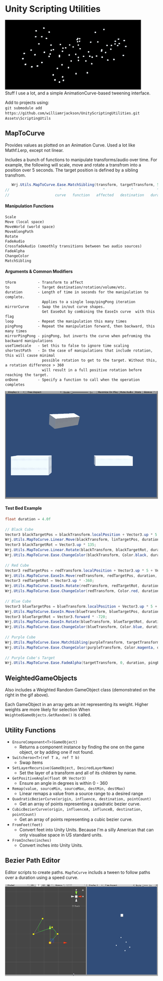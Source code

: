 # Unity Scripting Utilities
![PathTrail](Smile.gif)    
Stuff I use a lot, and a simple AnimationCurve-based tweening interface.   

Add to projects using:  
`git submodule add https://github.com/williamrjackson/UnityScriptingUtilities.git Assets\ScriptingUtils`


## MapToCurve
Provides values as plotted on an Animation Curve. Used a lot like Mathf.Lerp, except not linear. 

Includes a bunch of functions to manipulate transforms/audio over time. For example, the following will scale, move and rotate a transfrom into a position over 5 seconds. The target position is defined by a sibling transfrom.
```C#
   Wrj.Utils.MapToCurve.Ease.MatchSibling(transform, targetTransform, 5);
//                       ^        ^          ^            ^           ^
//                     curve   function   affected   destination   duration
```
#### Manipulation Functions
```
Scale
Move (local space)
MoveWorld (world space)
MoveAlongPath
Rotate
FadeAudio
CrossfadeAudio (smoothly transitions between two audio sources)
FadeAlpha
ChangeColor
MatchSibling
```
#### Arguments & Common Modifiers
```
tForm          - Transform to affect
to             - Target destination/rotation/volume/etc.
duration       - Length of time in seconds for the manipulation to complete. 
                 Applies to a single loop/pingPong iteration
mirrorCurve    - Swap the in/out curve shapes. 
                 Get EaseOut by combining the EaseIn curve  with this flag
loop           - Repeat the manipulation this many times
pingPong       - Repeat the manipulation forward, then backward, this many times
mirrorPingPong - pingPong, but inverts the curve when pefroming tha backward manipulations
useTimeScale   - Set this to false to ignore time scaling
shortestPath   - In the case of manipulations that include rotation, this will cause minimal
                 possible rotation to get to the target. Without this, a rotation difference > 360 
                 will result in a full positive rotation before reaching the target.
onDone         - Specify a function to call when the operation completes
```
![Tweening](TweenExample.gif)    
#### Test Bed Example
```C#
float duration = 4.0f

// Black Cube
Vector3 blackTargetPos = blackTransform.localPosition + Vector3.up * 5 + Vector3.right * -1.5f;
Wrj.Utils.MapToCurve.Linear.Move(blackTransform, linTargetPos, duration, pingPong: 10);
Vector3 blackTargetRot = Vector3.up * 135;
Wrj.Utils.MapToCurve.Linear.Rotate(blackTransform, blackTargetRot, duration, shortestPath: false, pingPong: 10);
Wrj.Utils.MapToCurve.Ease.ChangeColor(blackTransform, Color.black, duration, pingPong: 10);

// Red Cube
Vector3 redTargetPos = redTransform.localPosition + Vector3.up * 5 + Vector3.right * .5f;
Wrj.Utils.MapToCurve.EaseIn.Move(redTransform, redTargetPos, duration, mirrorCurve: false, pingPong: 10);
Vector3 redTargetRot = Vector3.up * -360;
Wrj.Utils.MapToCurve.EaseIn.Rotate(redTransform, redTargetRot, duration, shortestPath: false, pingPong: 10);
Wrj.Utils.MapToCurve.Ease.ChangeColor(redTransform, Color.red, duration, pingPong: 10);

// Blue Cube
Vector3 blueTargetPos = blueTransform.localPosition + Vector3.up * 5 + Vector3.right * -.5f;
Wrj.Utils.MapToCurve.EaseIn.Move(blueTransform, blueTargetPos, duration, mirrorCurve: true, pingPong: 10);
Vector3 blueTargetRot = Vector3.forward * -720;
Wrj.Utils.MapToCurve.EaseIn.Rotate(blueTransform, blueTargetRot, duration, shortestPath: false, mirrorPingPong: 10);
Wrj.Utils.MapToCurve.Ease.ChangeColor(blueTransform, Color.blue, duration, pingPong: 10);

// Purple Cube
Wrj.Utils.MapToCurve.Ease.MatchSibling(purpleTransform, targetTransform, duration, pingPong: 10);
Wrj.Utils.MapToCurve.Ease.ChangeColor(purpleTransform, Color.magenta, duration, pingPong: 10);

// Purple Cube's Target
Wrj.Utils.MapToCurve.Ease.FadeAlpha(targetTransform, 0, duration, pingPong: 10);

```
## WeightedGameObjects
Also includes a Weighted Random GameObject class (demonstrated on the right in the gif above).

Each GameObject in an array gets an int representing its weight. Higher weights are more likely for selection When `WeightedGameObjects.GetRandom()` is called.

## Utility Functions
- `EnsureComponent<T>(GameObject)`
  - Returns a component instance by finding the one on the game object, or by adding one if not found.
- `Switcheroo<T>(ref T a, ref T b)`
  - Swap items
- `SetLayerRecursive(GameObject, DesiredLayerName)`
  - Set the layer of a transform and all of its children by name.
- `GetPositiveAngle(float OR Vector3)`
  - Ensure an angle in degrees is within 0 - 360
- `Remap(value, sourceMin, sourceMax, destMin, destMax)`
  - Linear remaps a value from a source range to a desired range
- `QuadraticBezierCurve(origin, influence, destination, pointCount)`
  - Get an array of points representing a quadratic bezier curve. 
- `CubicBezierCurve(origin, influenceA, influnceB, destination, pointCount)`
  - Get an array of points representing a cubic bezier curve. 
- `FromFeet(feet)`
  - Convert feet into Unity Units. Because I'm a silly American that can only visualise space in US standard units.
- `FromInches(inches)`
  - Convert inches into Unity Units.    

## Bezier Path Editor 
Editor scripts to create paths. `MapToCurve` includs a tween to follow paths over a duration using a speed curve.

![Path](PathFollowerExample.gif)    
